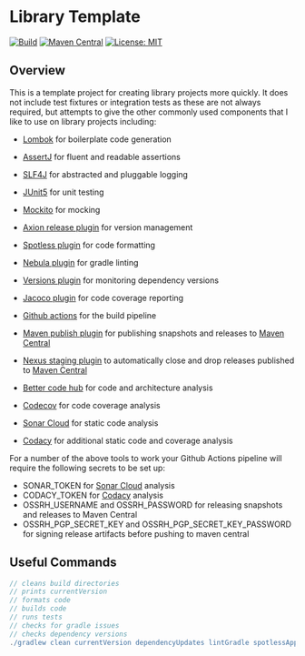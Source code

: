 # Library Template

[![Build](https://github.com/michaelruocco/rest-polling-plugin/workflows/pipeline/badge.svg)](https://github.com/michaelruocco/rest-polling-plugin/actions)
[![Maven Central](https://img.shields.io/maven-central/v/com.github.michaelruocco/rest-polling-plugin.svg?label=Maven%20Central)](https://search.maven.org/search?q=g:%22com.github.michaelruocco%22%20AND%20a:%22rest-polling-plugin%22)
[![License: MIT](https://img.shields.io/badge/License-MIT-yellow.svg)](https://opensource.org/licenses/MIT)

## Overview

This is a template project for creating library projects more quickly. It does not include test
fixtures or integration tests as these are not always required, but attempts to give the other
commonly used components that I like to use on library projects including:

*   [Lombok](https://projectlombok.org/) for boilerplate code generation

*   [AssertJ](https://joel-costigliola.github.io/assertj/) for fluent and readable assertions

*   [SLF4J](http://www.slf4j.org/) for abstracted and pluggable logging

*   [JUnit5](https://junit.org/junit5/) for unit testing

*   [Mockito](https://site.mockito.org/) for mocking

*   [Axion release plugin](https://github.com/allegro/axion-release-plugin) for version management

*   [Spotless plugin](https://github.com/diffplug/spotless/tree/main/plugin-gradle) for code formatting

*   [Nebula plugin](https://github.com/nebula-plugins/gradle-lint-plugin) for gradle linting

*   [Versions plugin](https://github.com/ben-manes/gradle-versions-plugin) for monitoring dependency versions

*   [Jacoco plugin](https://docs.gradle.org/current/userguide/jacoco_plugin.html) for code coverage reporting

*   [Github actions](https://github.com/actions) for the build pipeline

*   [Maven publish plugin](https://docs.gradle.org/current/userguide/publishing_maven.html) for publishing snapshots
    and releases to [Maven Central](https://search.maven.org/)
    
*   [Nexus staging plugin](https://github.com/Codearte/gradle-nexus-staging-plugin) to automatically close and drop
    releases published to [Maven Central](https://search.maven.org/)

*   [Better code hub](https://bettercodehub.com/) for code and architecture analysis

*   [Codecov](https://codecov.io/) for code coverage analysis

*   [Sonar Cloud](https://sonarcloud.io/) for static code analysis 

*   [Codacy](https://www.codacy.com/) for additional static code and coverage analysis

For a number of the above tools to work your Github Actions pipeline will require the
following secrets to be set up:

*   SONAR_TOKEN for [Sonar Cloud](https://sonarcloud.io/) analysis
*   CODACY_TOKEN for [Codacy](https://www.codacy.com/) analysis
*   OSSRH_USERNAME and OSSRH_PASSWORD for releasing snapshots and releases to Maven Central
*   OSSRH_PGP_SECRET_KEY and OSSRH_PGP_SECRET_KEY_PASSWORD for signing release artifacts before pushing to maven central

## Useful Commands

```gradle
// cleans build directories
// prints currentVersion
// formats code
// builds code
// runs tests
// checks for gradle issues
// checks dependency versions
./gradlew clean currentVersion dependencyUpdates lintGradle spotlessApply build
```